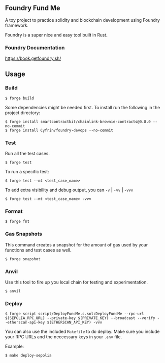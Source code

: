 ## Foundry Fund Me

A toy project to practice solidity and blockchain development using Foundry
framework.

Foundry is a super nice and easy tool built in Rust.

### Foundry Documentation

https://book.getfoundry.sh/

## Usage

### Build

```shell
$ forge build
```

Some dependencies might be needed first. To install run the following in the
project directory:
```Shell
$ forge install smartcontractkit/chainlink-brownie-contracts@0.8.0 --no-commit
$ forge install Cyfrin/foundry-devops --no-commit
```

### Test
Run all the test cases.

```shell
$ forge test
```
To run a specific test:

```shell
$ forge test --mt <test_case_name>
```

To add extra visibility and debug output, you can `-v` | `-vv` | `-vvv`
```shell
$ forge test --mt <test_case_name> -vvv
```

### Format

```shell
$ forge fmt
```

### Gas Snapshots
This command creates a snapshot for the amount of gas used by your functions
and test cases as well.

```shell
$ forge snapshot
```

### Anvil
Use this tool to fire up you local chain for testing and experimentation.

```shell
$ anvil
```

### Deploy

```shell
$ forge script script/DeployFundMe.s.sol:DeployFundMe --rpc-url $(SEPOLIA_RPC_URL) --private-key $(PRIVATE_KEY) --broadcast --verify --etherscan-api-key $(ETHERSCAN_API_KEY) -vvv
```

You can also use the included `Makefile` to do deploy. Make sure you include
your RPC URLs and the neccessary keys in your `.env` file.

Example:

```shell
$ make deploy-sepolia
```
